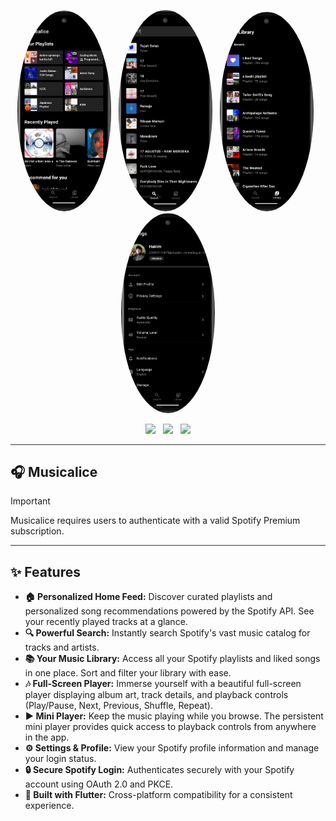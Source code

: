 <p align="center">
  <img src="https://raw.githubusercontent.com/luqelha/musicalice/main/images/musicalice.png" 
       alt="My Photo" 
       width="150" 
       style="border-radius:50%;"/>
       &nbsp;
  <img src="https://raw.githubusercontent.com/luqelha/musicalice/main/images/searchpage.png" 
       alt="My Photo" 
       width="150" 
       style="border-radius:50%;"/>
       &nbsp;
  <img src="https://raw.githubusercontent.com/luqelha/musicalice/main/images/librarypage.png" 
       alt="My Photo" 
       width="150" 
       style="border-radius:50%;"/>
       &nbsp;
  <img src="https://raw.githubusercontent.com/luqelha/musicalice/main/images/settingspage.png" 
       alt="My Photo" 
       width="150" 
       style="border-radius:50%;"/>
</p>

<p align="center">
  <a href="https://www.spotify.com/" style="text-decoration:none;"><img src="https://img.shields.io/badge/Spotify-1ED760?style=for-the-badge&logo=spotify&logoColor=white"/></a>
  &nbsp;
  <a href="https://flutter.dev/" style="text-decoration:none;"><img src="https://img.shields.io/badge/Flutter-02569B?style=for-the-badge&logo=flutter&logoColor=white"/></a>
  &nbsp;
  <a href="https://dart.dev/" style="text-decoration:none;"><img src="https://img.shields.io/badge/Dart-0175C2?style=for-the-badge&logo=dart&logoColor=white"/></a>
</p>

<hr style="height:1px; border:none; background-color:#333;">

## 🎧 Musicalice

> [!IMPORTANT]
> Musicalice requires users to authenticate with a valid Spotify Premium subscription.

<hr style="height:1px; border:none; background-color:#333;">

## ✨ Features

- **🏠 Personalized Home Feed:** Discover curated playlists and personalized song recommendations powered by the Spotify API. See your recently played tracks at a glance.
- **🔍 Powerful Search:** Instantly search Spotify's vast music catalog for tracks and artists.
- **📚 Your Music Library:** Access all your Spotify playlists and liked songs in one place. Sort and filter your library with ease.
- **🎶 Full-Screen Player:** Immerse yourself with a beautiful full-screen player displaying album art, track details, and playback controls (Play/Pause, Next, Previous, Shuffle, Repeat).
- **▶️ Mini Player:** Keep the music playing while you browse. The persistent mini player provides quick access to playback controls from anywhere in the app.
- **⚙️ Settings & Profile:** View your Spotify profile information and manage your login status.
- **🔒 Secure Spotify Login:** Authenticates securely with your Spotify account using OAuth 2.0 and PKCE.
- **📱 Built with Flutter:** Cross-platform compatibility for a consistent experience.
